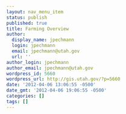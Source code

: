 ```yaml
---
layout: nav_menu_item
status: publish
published: true
title: Farming Overview
author:
  display_name: jpechmann
  login: jpechmann
  email: jpechmann@utah.gov
  url: ''
author_login: jpechmann
author_email: jpechmann@utah.gov
wordpress_id: 5660
wordpress_url: http://gis.utah.gov/?p=5660
date: '2012-04-06 13:06:55 -0500'
date_gmt: '2012-04-06 19:06:55 -0500'
categories: []
tags: []
---
```


